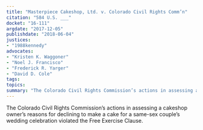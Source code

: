 ```yaml
---
title: "Masterpiece Cakeshop, Ltd. v. Colorado Civil Rights Comm’n"
citation: "584 U.S. ___"
docket: "16-111"
argdate: "2017-12-05"
publishdate: "2018-06-04"
justices:
- "1988kennedy"
advocates:
- "Kristen K. Waggoner"
- "Noel J. Francisco"
- "Frederick R. Yarger"
- "David D. Cole"
tags:
topics:
summary: "The Colorado Civil Rights Commission’s actions in assessing a cakeshop owner’s reasons for declining to make a cake for a same-sex couple’s wedding celebration violated the Free Exercise Clause."
---
```

The Colorado Civil Rights Commission’s actions in assessing a cakeshop owner’s reasons for declining to make a cake for a same-sex couple’s wedding celebration violated the Free Exercise Clause.

